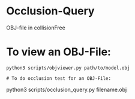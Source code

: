# Occlusion-Query

OBJ-file in collisionFree

# To view an OBJ-File:
```
python3 scripts/objviewer.py path/to/model.obj

# To do occlusion test for an OBJ-File:
```
python3 scripts/occlusion_query.py filename.obj
